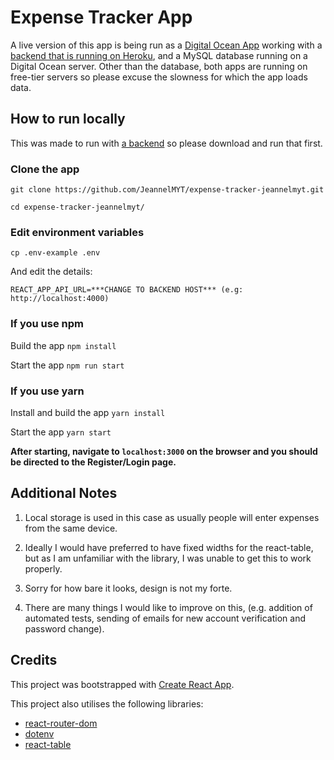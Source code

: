 # Expense Tracker App

A live version of this app is being run as a [Digital Ocean App](https://expense-tracker-jeannelmyt-g2sqi.ondigitalocean.app/) working with a [backend that is running on Heroku](https://expense-tracker-backend-jean.herokuapp.com/), and a MySQL database running on a Digital Ocean server. Other than the database, both apps are running on free-tier servers so please excuse the slowness for which the app loads data.  

## How to run locally 

This was made to run with [a backend](https://github.com/JeannelMYT/expense-tracker-backend-jeannelmyt) so please download and run that first.

### Clone the app
```
git clone https://github.com/JeannelMYT/expense-tracker-jeannelmyt.git

cd expense-tracker-jeannelmyt/
```

### Edit environment variables 
```
cp .env-example .env
```

And edit the details: 
```
REACT_APP_API_URL=***CHANGE TO BACKEND HOST*** (e.g: http://localhost:4000)
```

### If you use npm
Build the app
`npm install`

Start the app
`npm run start`

### If you use yarn
Install and build the app
`yarn install`

Start the app
`yarn start`


**After starting, navigate to `localhost:3000` on the browser and you should be directed to the Register/Login page.**


## Additional Notes

1. Local storage is used in this case as usually people will enter expenses from the same device.

2. Ideally I would have preferred to have fixed widths for the react-table, but as I am unfamiliar with the library, I was unable to get this to work properly. 

3. Sorry for how bare it looks, design is not my forte. 

4. There are many things I would like to improve on this, (e.g. addition of automated tests, sending of emails for new account verification and password change).

## Credits

This project was bootstrapped with [Create React App](https://github.com/facebook/create-react-app).

This project also utilises the following libraries:
- [react-router-dom](https://reactrouter.com/)
- [dotenv](https://github.com/motdotla/dotenv)
- [react-table](https://www.npmjs.com/package/react-table)
